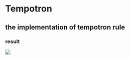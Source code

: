 # Tempotron
## the implementation of tempotron rule
### result
  ![](https://github.com/lslynf/Tempotron/blob/master/result.png)
